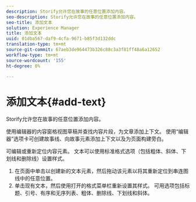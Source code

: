 ```yaml
---
description: Storify允许您在故事的任意位置添加内容。
seo-description: Storify允许您在故事的任意位置添加内容。
seo-title: 添加文本
solution: Experience Manager
title: 添加文本
uuid: 01dba567-daf9-4cfa-9671-b85f3d132ddc
translation-type: tm+mt
source-git-commit: 67aeb3de964473b326c88c3a3f81ff48a6a12652
workflow-type: tm+mt
source-wordcount: '155'
ht-degree: 0%

---
```



# 添加文本{#add-text}

Storify允许您在故事的任意位置添加内容。

使用编辑器的内容窗格视图草稿并查找内容片段，为文章添加上下文。 使用“编辑器”选项卡可创建故事线、向故事元素添加上下文以及为页面构建旁白。

可编辑或重新定位内容元素。 文本可以使用标准格式选项（包括粗体、斜体、下划线和删除线）设置样式。

1. 在页面中单击以创建新的文本元素，然后拖动该元素以将其重新定位到串连图线中的任意位置。
1. 单击现有文本，然后使用打开的格式菜单栏重新设置其样式。 可用选项包括标题、引号、有序和无序列表、粗体、删除线、下划线和斜体。

